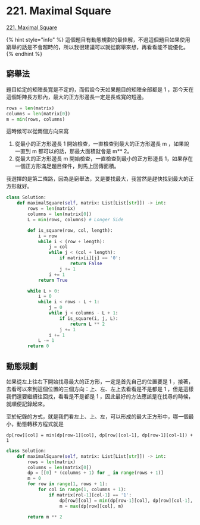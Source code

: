 # 221. Maximal Square

[221. Maximal Square](https://leetcode.com/problems/maximal-square/)

{% hint style="info" %}
這個題目有動態規劃的最佳解，不過這個題目如果使用窮舉的話是不會超時的，所以我很建議可以就從窮舉來想，再看看能不能優化。
{% endhint %}

## 窮舉法

題目給定的矩陣長寬是不定的，而假設今天如果題目的矩陣全部都是 1 ，那今天在這個矩陣長方形內，最大的正方形邊長一定是長或寬的短邊。

```python
rows = len(matrix)
columns = len(matrix[0])
m = min(rows, columns)
```

這時候可以從兩個方向來寫

1. 從最小的正方形邊長 1 開始檢查，一直檢查到最大的正方形邊長 m ，如果說一直到 m 都可以的話，那最大面積就會是 m\*\* 2。
2. 從最大的正方形邊長 m 開始檢查，一直檢查到最小的正方形邊長  1，如果存在一個正方形滿足題目條件，則馬上回傳面積。

我選擇的是第二條路，因為是窮舉法，又是要找最大，我當然是趕快找到最大的正方形就好。

```python
class Solution:
    def maximalSquare(self, matrix: List[List[str]]) -> int:
        rows = len(matrix)
        columns = len(matrix[0])
        L = min(rows, columns) # Longer Side

        def is_square(row, col, length):
            i = row
            while i < (row + length):
                j = col
                while j < (col + length):
                    if matrix[i][j] == '0':
                        return False
                    j += 1
                i += 1
            return True

        while L > 0: 
            i = 0
            while i < rows - L + 1:
                j = 0
                while j < columns - L + 1:
                    if is_square(i, j, L):
                        return L ** 2
                    j += 1
                i += 1
            L -= 1
        return 0
```

## 動態規劃

如果從左上往右下開始找尋最大的正方形，一定是首先自己的位置要是 1 ，接著，去看可以來到這個位置的三個方向：上、左、左上去看看是不是都是 1 ，但是這樣我們還要繼續往回找，看看是不是都是 1 ，因此最好的方法應該是在找尋的時候，就順便記錄起來。

至於紀錄的方式，就是我們看左上、上、左，可以形成的最大正方形中，哪一個最小，動態轉移方程式就是

```text
dp[row][col] = min(dp[row-1][col], dp[row][col-1], dp[row-1][col-1]) + 1
```

```python
class Solution:
    def maximalSquare(self, matrix: List[List[str]]) -> int:
        rows = len(matrix)
        columns = len(matrix[0])
        dp = [[0] * (columns + 1) for _ in range(rows + 1)]
        m = 0
        for row in range(1, rows + 1):
            for col in range(1, columns + 1):
                if matrix[rol-1][col-1] == '1':
                    dp[row][col] = min(dp[row-1][col], dp[row][col-1], dp[row-1][col-1]) + 1
                    m = max(dp[row][col], m)

        return m ** 2
```

